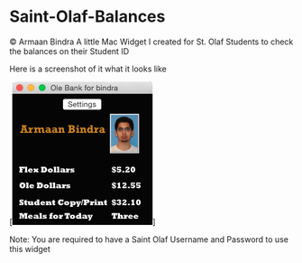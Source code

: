 Saint-Olaf-Balances
===================
© Armaan Bindra
A little Mac Widget I created for St. Olaf Students to check the balances on their Student ID

Here is a screenshot of it what it looks like

[![ScreenShot](/OleBank.png)]

Note: You are required to have a Saint Olaf Username and Password to use this widget